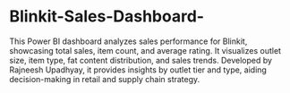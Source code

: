 # Blinkit-Sales-Dashboard-
This Power BI dashboard analyzes sales performance for Blinkit, showcasing total sales, item count, and average rating. It visualizes outlet size, item type, fat content distribution, and sales trends. Developed by Rajneesh Upadhyay, it provides insights by outlet tier and type, aiding decision-making in retail and supply chain strategy.
